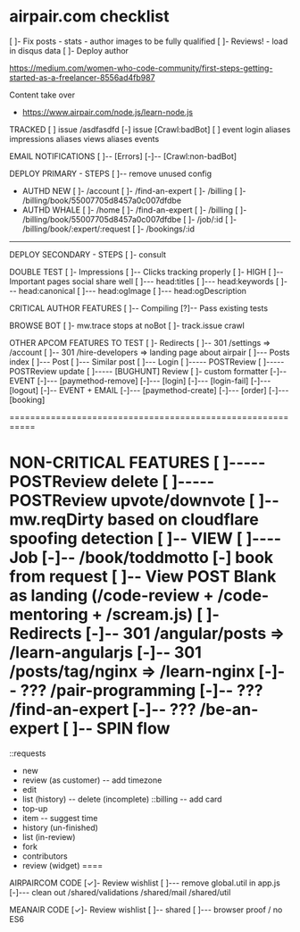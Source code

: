 airpair.com checklist
===========

[ ]- Fix posts
     - stats
     - author images to be fully qualified
[ ]- Reviews!
     - load in disqus data
[ ]- Deploy author


https://medium.com/women-who-code-community/first-steps-getting-started-as-a-freelancer-8556ad4fb987


Content take over
- https://www.airpair.com/node.js/learn-node.js

TRACKED
[ ] issue        /asdfasdfd
[-] issue [Crawl:badBot]
[ ] event        login
    aliases impressions
    aliases views
    aliases events


EMAIL NOTIFICATIONS
[ ]-- [Errors]
[-]-- [Crawl:non-badBot]


DEPLOY PRIMARY - STEPS
[ ]-- remove unused config


- AUTHD NEW
[ ]- /account
[ ]- /find-an-expert
[ ]- /billing
[ ]- /billing/book/55007705d8457a0c007dfdbe
- AUTHD WHALE
[ ]- /home
[ ]- /find-an-expert
[ ]- /billing
[ ]- /billing/book/55007705d8457a0c007dfdbe
[ ]- /job/:id
[ ]- /billing/book/:expert/:request
[ ]- /bookings/:id

- - - - - - - - - - - -


DEPLOY SECONDARY - STEPS
[ ]- consult


DOUBLE TEST
[ ]- Impressions
[ ]-- Clicks tracking properly
[ ]- HIGH
[ ]-- Important pages social share well
[ ]--- head:titles
[ ]--- head:keywords
[ ]--- head:canonical
[ ]--- head:ogImage
[ ]--- head:ogDescription

CRITICAL AUTHOR FEATURES
[ ]-- Compiling
[?]-- Pass existing tests

BROWSE BOT
[ ]- mw.trace stops at noBot
[ ]- track.issue crawl


OTHER APCOM FEATURES TO TEST
[ ]- Redirects
[ ]-- 301           /settings => /account
[ ]-- 301           /hire-developers => landing page about airpair
[ ]--- Posts index
[ ]--- Post
[ ]--- Similar post
[ ]--- Login
[ ]----- POSTReview
[ ]----- POSTReview update
[ ]----- [BUGHUNT] Review
[ ]- custom formatter 
[-]-- EVENT 
[-]--- [paymethod-remove]
[-]--- [login]
[-]--- [login-fail]
[-]--- [logout]
[-]-- EVENT + EMAIL
[-]--- [paymethod-create]
[-]--- [order]
[-]--- [booking]



===========================================================

NON-CRITICAL FEATURES
[ ]----- POSTReview delete
[ ]----- POSTReview upvote/downvote
[ ]-- mw.reqDirty based on cloudflare spoofing detection
[ ]-- VIEW
[ ]---- Job
[-]-- /book/toddmotto
[-] book from request
[ ]-- View POST Blank as landing (/code-review + /code-mentoring + /scream.js)
[ ]- Redirects
[-]-- 301           /angular/posts => /learn-angularjs
[-]-- 301           /posts/tag/nginx => /learn-nginx
[-]-- ???           /pair-programming
[-]-- ???           /find-an-expert
[-]-- ???           /be-an-expert
[ ]-- SPIN flow
===
::requests
- new 
- review (as customer)
-- add timezone
- edit
- list (history)
-- delete (incomplete)
::billing
-- add card
- top-up
- item
-- suggest time
- history (un-finished)
- list (in-review)
- fork
- contributors
- review (widget)
====


AIRPAIRCOM CODE
[✓]- Review wishlist
[ ]--- remove global.util in app.js
[-]--- clean out /shared/validations /shared/mail /shared/util

MEANAIR CODE
[✓]- Review wishlist
[ ]-- shared
[ ]--- browser proof / no ES6
